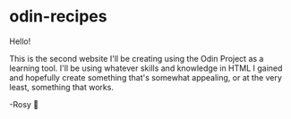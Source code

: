 # odin-recipes

Hello!

This is the second website I'll be creating using the Odin Project as a learning tool. I'll be using whatever skills and knowledge in HTML I gained and hopefully create something that's somewhat appealing, or at the very least, something that works.

-Rosy 🌹